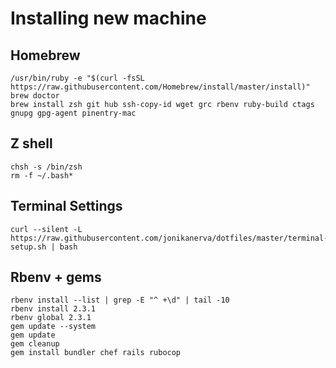 # Installing new machine

## Homebrew
    /usr/bin/ruby -e "$(curl -fsSL https://raw.githubusercontent.com/Homebrew/install/master/install)"
    brew doctor
    brew install zsh git hub ssh-copy-id wget grc rbenv ruby-build ctags gnupg gpg-agent pinentry-mac

## Z shell
    chsh -s /bin/zsh
    rm -f ~/.bash*

## Terminal Settings
    curl --silent -L https://raw.githubusercontent.com/jonikanerva/dotfiles/master/terminal-setup.sh | bash

## Rbenv + gems
    rbenv install --list | grep -E "^ +\d" | tail -10
    rbenv install 2.3.1
    rbenv global 2.3.1
    gem update --system
    gem update
    gem cleanup
    gem install bundler chef rails rubocop
